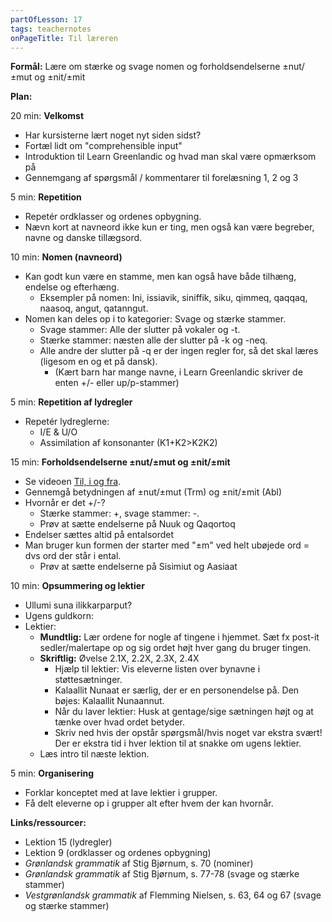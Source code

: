 ```yaml
---
partOfLesson: 17
tags: teachernotes
onPageTitle: Til læreren
---
```

**Formål:** Lære om stærke og svage nomen og forholdsendelserne ±nut/±mut og ±nit/±mit

**Plan:**

20 min: **Velkomst**

- Har kursisterne lært noget nyt siden sidst?
- Fortæl lidt om "comprehensible input"
- Introduktion til Learn Greenlandic og hvad man skal være opmærksom på
- Gennemgang af spørgsmål / kommentarer til forelæsning 1, 2 og 3

5 min: **Repetition**

- Repetér ordklasser og ordenes opbygning.
- Nævn kort at navneord ikke kun er ting, men også kan være begreber, navne og danske tillægsord.

10 min: **Nomen (navneord)**

- Kan godt kun være en stamme, men kan også have både tilhæng, endelse og efterhæng.
    - Eksempler på nomen: Ini, issiavik, siniffik, siku, qimmeq, qaqqaq, naasoq, angut, qatanngut.
- Nomen kan deles op i to kategorier: Svage og stærke stammer.
    - Svage stammer: Alle der slutter på vokaler og -t.
    - Stærke stammer: næsten alle der slutter på -k og -neq.
    - Alle andre der slutter på -q er der ingen regler for, så det skal læres (ligesom en og et på dansk).
        - (Kært barn har mange navne, i Learn Greenlandic skriver de enten +/- eller up/p-stammer)
    
5 min: **Repetition af lydregler**

- Repetér lydreglerne:
    - I/E & U/O
    - Assimilation af konsonanter (K1+K2>K2K2)

15 min: **Forholdsendelserne ±nut/±mut og ±nit/±mit**
- Se videoen [Til, i og fra](/mere/videoer/forholdsendelser/).
- Gennemgå betydningen af ±nut/±mut (Trm) og ±nit/±mit (Abl)
- Hvornår er det +/-?
    - Stærke stammer: +, svage stammer: -.
    - Prøv at sætte endelserne på Nuuk og Qaqortoq
- Endelser sættes altid på entalsordet
- Man bruger kun formen der starter med "±m" ved helt ubøjede ord = dvs ord der står i ental.
    - Prøv at sætte endelserne på Sisimiut og Aasiaat

10 min: **Opsummering og lektier**

- Ullumi suna ilikkarparput?
- Ugens guldkorn: 
- Lektier:
    - **Mundtlig:** Lær ordene for nogle af tingene i hjemmet. Sæt fx post-it sedler/malertape op og sig ordet højt hver gang du bruger tingen.
    - **Skriftlig:** Øvelse 2.1X, 2.2X, 2.3X, 2.4X
        - Hjælp til lektier: Vis eleverne listen over bynavne i støttesætninger.
        - Kalaallit Nunaat er særlig, der er en personendelse på. Den bøjes: Kalaallit Nunaannut.
        - Når du laver lektier: Husk at gentage/sige sætningen højt og at tænke over hvad ordet betyder.
        - Skriv ned hvis der opstår spørgsmål/hvis noget var ekstra svært! Der er ekstra tid i hver lektion til at snakke om ugens lektier.
    - Læs intro til næste lektion.

5 min: **Organisering**
- Forklar konceptet med at lave lektier i grupper.
- Få delt eleverne op i grupper alt efter hvem der kan hvornår.

**Links/ressourcer:**

- Lektion 15 (lydregler)
- Lektion 9 (ordklasser og ordenes opbygning)
- *Grønlandsk grammatik* af Stig Bjørnum, s. 70 (nominer)
- *Grønlandsk grammatik* af Stig Bjørnum, s. 77-78 (svage og stærke stammer)
- *Vestgrønlandsk grammatik* af Flemming Nielsen, s. 63, 64 og 67 (svage og stærke stammer)